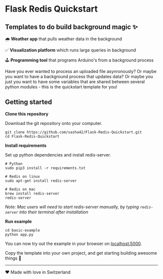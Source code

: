 # Flask Redis Quickstart
## Templates to do build background magic ✨

🌧 **Weather app** that pulls weather data in the background

✅ **Visualization platform** which runs large queries in background

🕹 **Programming tool** that programs Arduino's from a background process

Have you ever wanted to process an uploaded file asynronously? Or maybe you want to have a background process that updates data? Or maybe you just you want to have some variables that are shared between several python modules - this is the quickstart template for you!

## Getting started
**Clone this repository**

Download the git repository onto your computer.
```
git clone https://github.com/sasha42/Flask-Redis-Quickstart.git
cd Flask-Redis-Quickstart
```

**Install requirements**

Set up python dependencies and install redis-server.
```
# Python
sudo pip3 install -r requirements.txt

# Redis on linux
sudo apt-get install redis-server

# Redis on mac
brew install redis-server
redis-server
```

*Note: Mac users will need to start redis-server manually, by typing `redis-server` into their terminal after installation*

**Run example**
```
cd basic-example
python app.py
```
You can now try out the example in your browser on [localhost:5000](http://localhost:5000). 

Copy the template into your own project, and get starting building awesome things 🚀

---
️❤️ Made with love in Switzerland